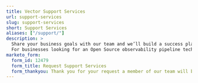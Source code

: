 ```yaml
---
title: Vector Support Services
url: support-services
slug: support-services
short: Support Services
aliases: ["/support/"]
description: >
  Share your business goals with our team and we’ll build a success plan that’s right for you.<br/><br/>
  For businesses looking for an Open Source observability pipeline technology but need enterprise grade features and implementation support, please fill in our request form for support and success services and a member of our team will be in touch.
marketo_form:
  form_id: 12479
  form_title: Request Support Services
  form_thankyou: Thank you for your request a member of our team will be in touch.
---
```

